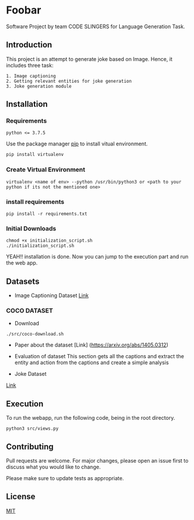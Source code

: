 # Foobar

Software Project by team CODE SLINGERS for Language Generation Task.

## Introduction
This project is an attempt to generate joke based on Image. Hence, it includes three task:

    1. Image captioning
    2. Getting relevant entities for joke generation
    3. Joke generation module


## Installation
### Requirements
    python <= 3.7.5

Use the package manager [pip](https://pip.pypa.io/en/stable/) to install vitual environment.

```bash
pip install virtualenv
```

### Create Virtual Environment

```
virtualenv <name of env> --python /usr/bin/python3 or <path to your python if its not the mentioned one>

```

### install requirements

```
pip install -r requirements.txt

```

### Initial Downloads

```
chmod +x initialization_script.sh
./initialization_script.sh

```

YEAH!! installation is done. Now you can jump to the execution part and run the web app.


## Datasets

- Image Captioning Dataset
[Link](https://paperswithcode.com/datasets)

### COCO DATASET
- Download

```
./src/coco-download.sh

```
- Paper about the dataset
[Link] (https://arxiv.org/abs/1405.0312)

- Evaluation of dataset
This section gets all the captions and extract the entity and action from the captions and create a simple analysis

- Joke Dataset

 [Link](https://www.kaggle.com/abhinavmoudgil95/short-jokes)


## Execution
To run the webapp, run the following code, being in the root directory.

```
python3 src/views.py

```

## Contributing
Pull requests are welcome. For major changes, please open an issue first to discuss what you would like to change.

Please make sure to update tests as appropriate.

## License
[MIT](https://choosealicense.com/licenses/mit/)
